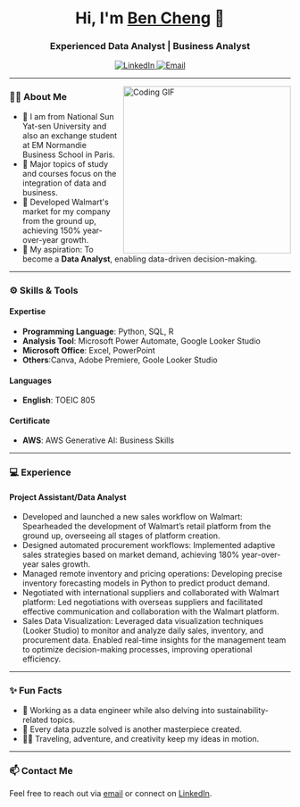 <h1 align="center">Hi, I'm <a href="https://github.com/WeiJ-Cheng/Resume/">Ben Cheng</a> 👋</h1>
<h3 align="center">Experienced Data Analyst | Business  Analyst </h3>

<p align="center">
  <a href="www.linkedin.com/in/wei-7en-chen9">
    <img src="https://img.shields.io/badge/LinkedIn-weijen-30302f?style=for-the-badge&logo=linkedin" alt="LinkedIn" />
  </a>
  <a href="a26591349@gmail.com">
    <img src="https://img.shields.io/badge/Email-a26591349@gmail.com-30302f?style=for-the-badge&logo=gmail" alt="Email" />
  </a>
</p>

---

<img align="right" src="https://media.giphy.com/media/qgQUggAC3Pfv687qPC/giphy.gif" width="300" alt="Coding GIF" />

### 👨‍💻 About Me
- 💼 I am from National Sun Yat-sen University and also an exchange student at EM Normandie Business School in Paris.
- 🌟 Major topics of study and courses focus on the integration of data and business.
- 🚀 Developed Walmart's market for my company from the ground up, achieving 150% year-over-year growth.
- 🎯 My aspiration: To become a **Data Analyst**, enabling data-driven decision-making.

---

### ⚙️ Skills & Tools

#### **Expertise**
- **Programming Language**: Python, SQL, R
- **Analysis Tool**: Microsoft Power Automate, Google Looker Studio
- **Microsoft Office**: Excel, PowerPoint
- **Others**:Canva, Adobe Premiere, Goole Looker Studio

#### **Languages**
- **English**: TOEIC 805

#### **Certificate**
- **AWS**: AWS Generative AI: Business Skills
---

### 💻 Experience

#### **Project Assistant/Data Analyst**
- Developed and launched a new sales workflow on Walmart: Spearheaded the development of Walmart’s retail platform from the ground up, overseeing all stages of platform creation.
- Designed automated procurement workflows: Implemented adaptive sales strategies based on market demand, achieving 180% year-over-year sales growth.
- Managed remote inventory and pricing operations: Developing precise inventory forecasting models in Python to predict product demand.
- Negotiated with international suppliers and collaborated with Walmart platform: Led negotiations with overseas suppliers and facilitated effective communication and collaboration with the Walmart platform.
- Sales Data Visualization: Leveraged data visualization techniques (Looker Studio) to monitor and analyze daily sales, inventory, and procurement data. Enabled real-time insights for the management team to optimize decision-making processes, improving operational efficiency.

---
### ✨ Fun Facts
- 🤹 Working as a data engineer while also delving into sustainability-related topics.
- 🎯 Every data puzzle solved is another masterpiece created.
- 🚴‍♂️ Traveling, adventure, and creativity keep my ideas in motion.

---

### 📫 Contact Me
Feel free to reach out via [email](mailto:a26591349@gmail.com) or connect on [LinkedIn](www.linkedin.com/in/wei-7en-chen9).

